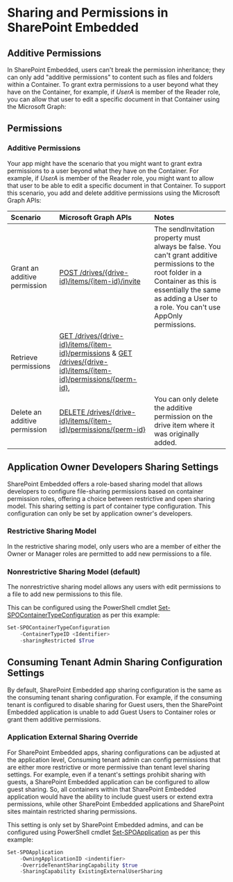
# Sharing and Permissions in SharePoint Embedded


## Additive Permissions
In SharePoint Embedded, users can't break the permission inheritance; they can only add "additive permissions" to content such as files and folders within a Container. To grant extra permissions to a user beyond what they have on the Container, for example, if *UserA* is member of the Reader role, you can allow that user to edit a specific document in that Container using the Microsoft Graph: 

## Permissions

### Additive Permissions

Your app might have the scenario that you might want to grant extra permissions to a user beyond what they have on the Container. For example, if *UserA* is member of the Reader role, you might want to allow that user to be able to edit a specific document in that Container. To support this scenario, you add and delete additive permissions using the Microsoft Graph APIs:

|           Scenario            |                                                                           Microsoft Graph APIs                                                                            |                                                                                                          Notes                                                                                                          |
| :---------------------------- | :-------------------------------------------------------------------------------------------------------------------------------------------------------------------------- | :---------------------------------------------------------------------------------------------------------------------------------------------------------------------------------------------------------------------- |
| Grant an additive permission  | [POST /drives/{drive-id}/items/{item-id}/invite](/graph/api/driveitem-invite)                                                                                               | The sendInvitation property must always be false. You can't grant additive permissions to the root folder in a Container as this is essentially the same as adding a User to a role. You can't use AppOnly permissions. |
| Retrieve permissions          | [GET /drives/{drive-id}/items/{item-id}/permissions](/graph/api/permission-get) & [GET /drives/{drive-id}/items/{item-id}/permissions/{perm-id}](/graph/api/permission-get), |                                                                                                                                                                                                                         |
| Delete an additive permission | [DELETE /drives/{drive-id}/items/{item-id}/permissions/{perm-id}](/graph/api/permission-delete)                                                                             | You can only delete the additive permission on the drive item where it was originally added.                                                                                                                            |




## Application Owner Developers Sharing Settings

SharePoint Embedded offers a role-based sharing model that allows developers to configure file-sharing permissions based on container permission roles,  offering a choice between restrictive and open sharing model. This sharing setting is part of container type configuration. This configuration can only be set by application owner's developers.

### Restrictive Sharing Model

In the restrictive sharing model, only users who are a member of either the Owner or Manager roles are permitted to add new permissions to a file.

### Nonrestrictive Sharing Model (default)

The nonrestrictive sharing model allows any users with edit permissions to a file to add new permissions to this file.

This can be configured using the PowerShell cmdlet [Set-SPOContainerTypeConfiguration](/powershell/module/sharepoint-online/set-SPOContainerTypeConfiguration) as per this example:


```powershell
Set-SPOContainerTypeConfiguration
    -ContainerTypeID <Identifier>
    -sharingRestricted $True
```

## Consuming Tenant Admin Sharing Configuration Settings

By default, SharePoint Embedded app sharing configuration is the same as the consuming tenant sharing configuration. For example, if the consuming tenant is configured to disable sharing for Guest users, then the SharePoint Embedded application is unable to add Guest Users to Container roles or grant them additive permissions.

### Application External Sharing Override

For SharePoint Embedded apps, sharing configurations can be adjusted at the application level, Consuming tenant admin can config permissions that are either more restrictive or more permissive than tenant level sharing settings. For example, even if a tenant's settings prohibit sharing with guests, a SharePoint Embedded application can be configured to allow guest sharing. So, all containers within that SharePoint Embedded application would have the ability to include guest users or extend extra permissions, while other SharePoint Embedded applications and SharePoint sites maintain restricted sharing permissions.

This setting is only set by SharePoint Embedded admins, and can be configured using PowerShell cmdlet [Set-SPOApplication](/powershell/module/sharepoint-online/set-SPOApplication) as per this example:

```powershell
Set-SPOApplication 
    -OwningApplicationID <indentifier>
    -OverrideTenantSharingCapability $true
    -SharingCapability ExistingExternalUserSharing
```

